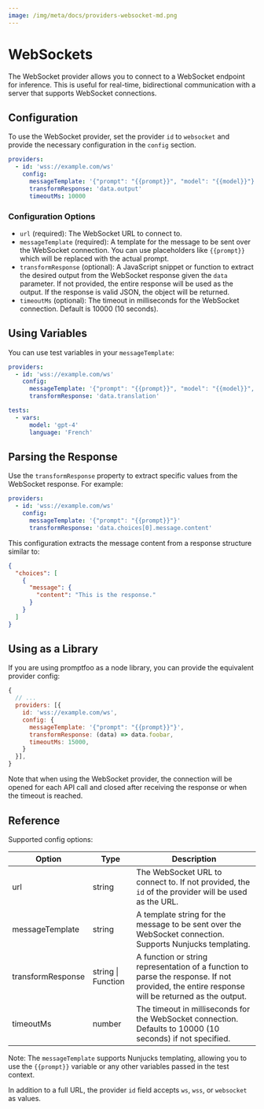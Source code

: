 ```yaml
---
image: /img/meta/docs/providers-websocket-md.png
---
```

# WebSockets

The WebSocket provider allows you to connect to a WebSocket endpoint for inference. This is useful for real-time, bidirectional communication with a server that supports WebSocket connections.

## Configuration

To use the WebSocket provider, set the provider `id` to `websocket` and provide the necessary configuration in the `config` section.

```yaml
providers:
  - id: 'wss://example.com/ws'
    config:
      messageTemplate: '{"prompt": "{{prompt}}", "model": "{{model}}"}'
      transformResponse: 'data.output'
      timeoutMs: 10000
```

### Configuration Options

- `url` (required): The WebSocket URL to connect to.
- `messageTemplate` (required): A template for the message to be sent over the WebSocket connection. You can use placeholders like `{{prompt}}` which will be replaced with the actual prompt.
- `transformResponse` (optional): A JavaScript snippet or function to extract the desired output from the WebSocket response given the `data` parameter. If not provided, the entire response will be used as the output. If the response is valid JSON, the object will be returned.
- `timeoutMs` (optional): The timeout in milliseconds for the WebSocket connection. Default is 10000 (10 seconds).

## Using Variables

You can use test variables in your `messageTemplate`:

```yaml
providers:
  - id: 'wss://example.com/ws'
    config:
      messageTemplate: '{"prompt": "{{prompt}}", "model": "{{model}}", "language": "{{language}}"}'
      transformResponse: 'data.translation'

tests:
  - vars:
      model: 'gpt-4'
      language: 'French'
```

## Parsing the Response

Use the `transformResponse` property to extract specific values from the WebSocket response. For example:

```yaml
providers:
  - id: 'wss://example.com/ws'
    config:
      messageTemplate: '{"prompt": "{{prompt}}"}'
      transformResponse: 'data.choices[0].message.content'
```

This configuration extracts the message content from a response structure similar to:

```json
{
  "choices": [
    {
      "message": {
        "content": "This is the response."
      }
    }
  ]
}
```

## Using as a Library

If you are using promptfoo as a node library, you can provide the equivalent provider config:

```js
{
  // ...
  providers: [{
    id: 'wss://example.com/ws',
    config: {
      messageTemplate: '{"prompt": "{{prompt}}"}',
      transformResponse: (data) => data.foobar,
      timeoutMs: 15000,
    }
  }],
}
```

Note that when using the WebSocket provider, the connection will be opened for each API call and closed after receiving the response or when the timeout is reached.

## Reference

Supported config options:

| Option            | Type               | Description                                                                                                                                   |
| ----------------- | ------------------ | --------------------------------------------------------------------------------------------------------------------------------------------- |
| url               | string             | The WebSocket URL to connect to. If not provided, the `id` of the provider will be used as the URL.                                           |
| messageTemplate   | string             | A template string for the message to be sent over the WebSocket connection. Supports Nunjucks templating.                                     |
| transformResponse | string \| Function | A function or string representation of a function to parse the response. If not provided, the entire response will be returned as the output. |
| timeoutMs         | number             | The timeout in milliseconds for the WebSocket connection. Defaults to 10000 (10 seconds) if not specified.                                    |

Note: The `messageTemplate` supports Nunjucks templating, allowing you to use the `{{prompt}}` variable or any other variables passed in the test context.

In addition to a full URL, the provider `id` field accepts `ws`, `wss`, or `websocket` as values.
